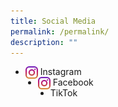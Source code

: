 ```yaml
---
title: Social Media
permalink: /permalink/
description: ""
---
```

<p>

<ul>
	<li><img src="/images/instagram.png" style="width: 20px; height: 20px; float: left" />&nbsp;Instagram</li>
	<li><img src="/images/instagram.png" style="width: 20px; height: 20px; float: left" />&nbsp;Facebook</li>
	<li>TikTok</li>
</ul>